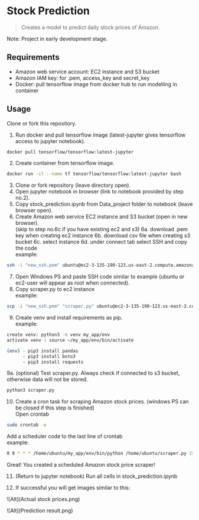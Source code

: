 # Stock Prediction

> Creates a model to predict daily stock prices of Amazon.

Note: Project in early development stage.

## Requirements
  - Amazon web service account: EC2 instance and S3 bucket
  - Amazon IAM key: for .pem, access_key and secret_key
  - Docker: pull tensorflow image from docker hub to run modelling in container

## Usage
Clone or fork this repository.

1. Run docker and pull tensorflow image (latest-jupyter gives tensorflow access to jupyter notebook).

```bash
docker pull tensorflow/tensorflow:latest-jupyter
```
2. Create container from tensorflow image.
```bash
docker run -it --name tf tensorflow/tensorflow:latest-jupyter bash
```
3. Clone or fork repository (leave directory open).
4. Open jupyter notebook in browser (link to notebook provided by step no.2).
5. Copy stock_prediction.ipynb from Data_project folder to notebook (leave browser open).
6. Create Amazon web service EC2 instance and S3 bucket (open in new browser).<br>
(skip to step no.6c if you have existing ec2 and s3) 
6a. download .pem key when creating ec2 instance
6b. download csv file when creating s3 bucket
6c. select instance 
6d. under connect tab select SSH and copy the code<br>
example:
```bash
ssh -i "new_ssh.pem" ubuntu@ec2-3-135-190-123.us-east-2.compute.amazonaws.com
```
7. Open Windows PS and paste SSH code similar to example (ubuntu or ec2-user will appear as root when connected).
8. Copy scraper.py to ec2 instance <br>
example:
```bash
scp -i "new_ssh.pem" "scraper.py" ubuntu@ec2-3-135-190-123.us-east-2.compute.amazonaws.com:/home/ubuntu/
```
9. Create venv and install requirements as pip.<br>
example:
```bash
create venv: python3 -m venv my_app/env
activate venv : source ~/my_app/env/bin/activate
```
```bash
(env) - pip3 install pandas
      - pip3 install boto3
      - pip3 install requests
```
9a. (optional) Test scraper.py. Always check if connected to s3 bucket, otherwise data will not be stored.
```bash
python3 scraper.py 
```
10. Create a cron task for scraping Amazon stock prices. (windows PS can be closed if this step is finished) <br>
Open crontab
```bash
sudo crontab -e
```
Add a scheduler code to the last line of crontab <br>
example:
```bash
0 9 * * * /home/ubuntu/my_app/env/bin/python /home/ubuntu/scraper.py 2>&1 | logger -t mycmd
```
Great! You created a scheduled Amazon stock price scraper!

11. (Return to jupyter notebook) Run all cells in stock_prediction.ipynb

12. If successful you will get images similar to this:

![Alt](Actual stock prices.png) <br>

![Alt](Prediction result.png)


